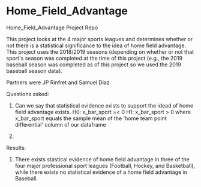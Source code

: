# Home_Field_Advantage
Home_Field_Advantage Project Repo

This project looks at the 4 major sports leagues and determines whether or not there is a statistical significance to the idea of home field advantage. This project uses the 2018/2019 seasons (depending on whether or not that sport's season was completed at the time of this project (e.g., the 2019 baseball season was completed as of this project so we used the 2019 baseball season data).

Partners were JP Rinfret and Samuel Diaz

Questions asked:
1. Can we say that statistical evidence exists to support the idead of home field advantage exists.
     H0: x_bar_sport =< 0
     H1: x_bar_sport > 0
        where x_bar_sport equals the sample mean of the 'home team point differential' column of our dataframe
        
2.  


Results:
1. There exists stastical evidence of home field advantage in three of the four major professional sport leagues (Football, Hockey, and Basketball), while there exists no statistical evidence of a home field advantage in Baseball.
